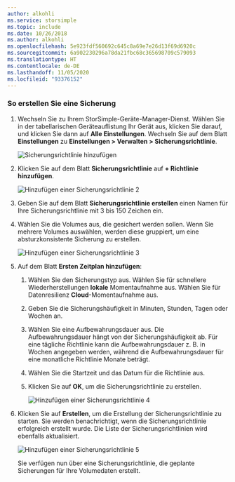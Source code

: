 ```yaml
---
author: alkohli
ms.service: storsimple
ms.topic: include
ms.date: 10/26/2018
ms.author: alkohli
ms.openlocfilehash: 5e923fdf560692c645c8a69e7e26d13f69d6920c
ms.sourcegitcommit: 6a902230296a78da21fbc68c365698709c579093
ms.translationtype: HT
ms.contentlocale: de-DE
ms.lasthandoff: 11/05/2020
ms.locfileid: "93376152"
---
```

### <a name="to-take-a-backup"></a>So erstellen Sie eine Sicherung

1. Wechseln Sie zu Ihrem StorSimple-Geräte-Manager-Dienst. Wählen Sie in der tabellarischen Geräteauflistung Ihr Gerät aus, klicken Sie darauf, und klicken Sie dann auf **Alle Einstellungen**. Wechseln Sie auf dem Blatt **Einstellungen** zu **Einstellungen > Verwalten > Sicherungsrichtlinie**.

    ![Sicherungsrichtlinie hinzufügen](./media/storsimple-8000-take-backup/step8takebu1.png)

2. Klicken Sie auf dem Blatt **Sicherungsrichtlinie** auf **+ Richtlinie hinzufügen**.

    ![Hinzufügen einer Sicherungsrichtlinie 2](./media/storsimple-8000-take-backup/step8takebu2.png)

3. Geben Sie auf dem Blatt **Sicherungsrichtlinie erstellen** einen Namen für Ihre Sicherungsrichtlinie mit 3 bis 150 Zeichen ein.

4. Wählen Sie die Volumes aus, die gesichert werden sollen. Wenn Sie mehrere Volumes auswählen, werden diese gruppiert, um eine absturzkonsistente Sicherung zu erstellen.

    ![Hinzufügen einer Sicherungsrichtlinie 3](./media/storsimple-8000-take-backup/step8takebu4.png)

5. Auf dem Blatt **Ersten Zeitplan hinzufügen**:

    1. Wählen Sie den Sicherungstyp aus. Wählen Sie für schnellere Wiederherstellungen **lokale** Momentaufnahme aus. Wählen Sie für Datenresilienz **Cloud**-Momentaufnahme aus.
    2. Geben Sie die Sicherungshäufigkeit in Minuten, Stunden, Tagen oder Wochen an.
    3. Wählen Sie eine Aufbewahrungsdauer aus. Die Aufbewahrungsdauer hängt von der Sicherungshäufigkeit ab. Für eine tägliche Richtlinie kann die Aufbewahrungsdauer z. B. in Wochen angegeben werden, während die Aufbewahrungsdauer für eine monatliche Richtlinie Monate beträgt.
    4. Wählen Sie die Startzeit und das Datum für die Richtlinie aus.
    5. Klicken Sie auf **OK**, um die Sicherungsrichtlinie zu erstellen.

        ![Hinzufügen einer Sicherungsrichtlinie 4](./media/storsimple-8000-take-backup/step8takebu5.png) 

6. Klicken Sie auf **Erstellen**, um die Erstellung der Sicherungsrichtlinie zu starten. Sie werden benachrichtigt, wenn die Sicherungsrichtlinie erfolgreich erstellt wurde. Die Liste der Sicherungsrichtlinien wird ebenfalls aktualisiert.
      
      ![Hinzufügen einer Sicherungsrichtlinie 5](./media/storsimple-8000-take-backup/step8takebu9.png)
      
      Sie verfügen nun über eine Sicherungsrichtlinie, die geplante Sicherungen für Ihre Volumedaten erstellt.




